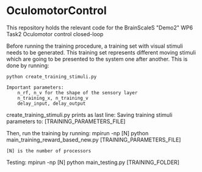 OculomotorControl
=================

This repository holds the relevant code for the BrainScaleS "Demo2" WP6 Task2 Oculomotor control closed-loop


Before running the training procedure, a training set with visual stimuli needs to be generated.
This training set represents different moving stimuli which are going to be presented to the system one after another.
This is done by running:

    python create_training_stimuli.py

    Important parameters: 
        n_rf, n_v for the shape of the sensory layer
        n_training_x, n_training_v
        delay_input, delay_output


create_training_stimuli.py prints as last line:
Saving training stimuli parameters to: [TRAINING_PARAMETERS_FILE]

Then, run the training by running:
    mpirun -np [N] python main_training_reward_based_new.py [TRAINING_PARAMETERS_FILE]

    [N] is the number of processors

Testing:
    mpirun -np [N] python main_testing.py [TRAINING_FOLDER]

